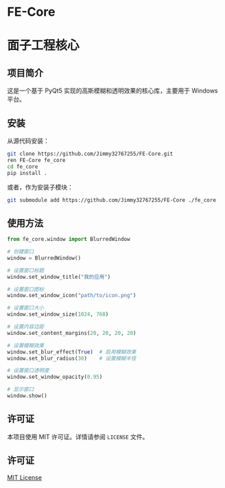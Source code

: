 # FE-Core

# 面子工程核心

## 项目简介

这是一个基于 PyQt5 实现的高斯模糊和透明效果的核心库，主要用于 Windows 平台。

## 安装

从源代码安装：

```bash
git clone https://github.com/Jimmy32767255/FE-Core.git
ren FE-Core fe_core
cd fe_core
pip install .
```

或者，作为安装子模块：

```bash
git submodule add https://github.com/Jimmy32767255/FE-Core ./fe_core
```

## 使用方法

```python
from fe_core.window import BlurredWindow

# 创建窗口
window = BlurredWindow()

# 设置窗口标题
window.set_window_title("我的应用")

# 设置窗口图标
window.set_window_icon("path/to/icon.png")

# 设置窗口大小
window.set_window_size(1024, 768)

# 设置内容边距
window.set_content_margins(20, 20, 20, 20)

# 设置模糊效果
window.set_blur_effect(True)  # 启用模糊效果
window.set_blur_radius(30)    # 设置模糊半径

# 设置窗口透明度
window.set_window_opacity(0.95)

# 显示窗口
window.show()
```

## 许可证

本项目使用 MIT 许可证。详情请参阅 `LICENSE` 文件。

## 许可证

[MIT License](LICENSE)

